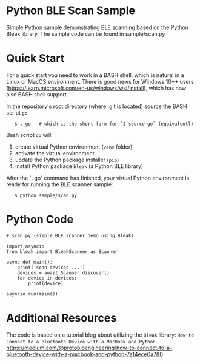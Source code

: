 # Python BLE Scan Sample

Simple Python sample demonstrating BLE scanning based on the Python Bleak
library. The sample code can be found in sample/scan.py


# Quick Start

For a quick start you need to work in a BASH shell, which is natural
in a Linux or MacOS environment. There is good news for Windows 10++ users
(https://learn.microsoft.com/en-us/windows/wsl/install), which has now also
BASH shell support.

In the repository's root directory (where .git is located) source the
BASH script `go`

```
   $ . go   # which is the short form for `$ source go` (equivalentl)
```

Bash script `go` will:

1) create virtual Python environment (`venv` folder)
2) activate the virtual environment
3) update the Python package installer (`pip`)
4) install Python package `bleak` (a Python BLE library)

After the ´. go´ command has finished, your virtual Python environment is ready
for running the BLE scanner sample:

```
   $ python sample/scan.py
```


# Python Code

```
# scan.py (simple BLE scanner demo using Bleak)

import asyncio
from bleak import BleakScanner as Scanner

async def main():
    print('scan devices ...')
    devices = await Scanner.discover()
    for device in devices:
        print(device)

asyncio.run(main())
```

# Additional Resources

The code is based on a tutorial blog about utilizing the `Bleak` library:
`How to Connect to a Bluetooth Device with a MacBook and Python`.
https://medium.com/@protobioengineering/how-to-connect-to-a-bluetooth-device-with-a-macbook-and-python-7a14ece6a780
